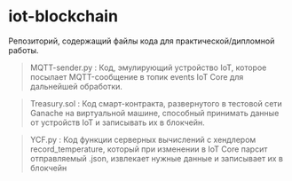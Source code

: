 # iot-blockchain

Репозиторий, содержащий файлы кода для практической/дипломной работы.

> MQTT-sender.py : Код, эмулирующий устройство IoT, которое посылает MQTT-сообщение в топик events IoT Core для дальнейшей обработки.

> Treasury.sol : Код смарт-контракта, развернутого в тестовой сети Ganache на виртуальной машине, способный принимать данные от устройств IoT и записывать их в блокчейн.

> YCF.py : Код функции серверных вычислений с хендлером record_temperature, который при изменении в IoT Core парсит отправляемый .json, извлекает нужные данные и записывает их в блокчейн 
